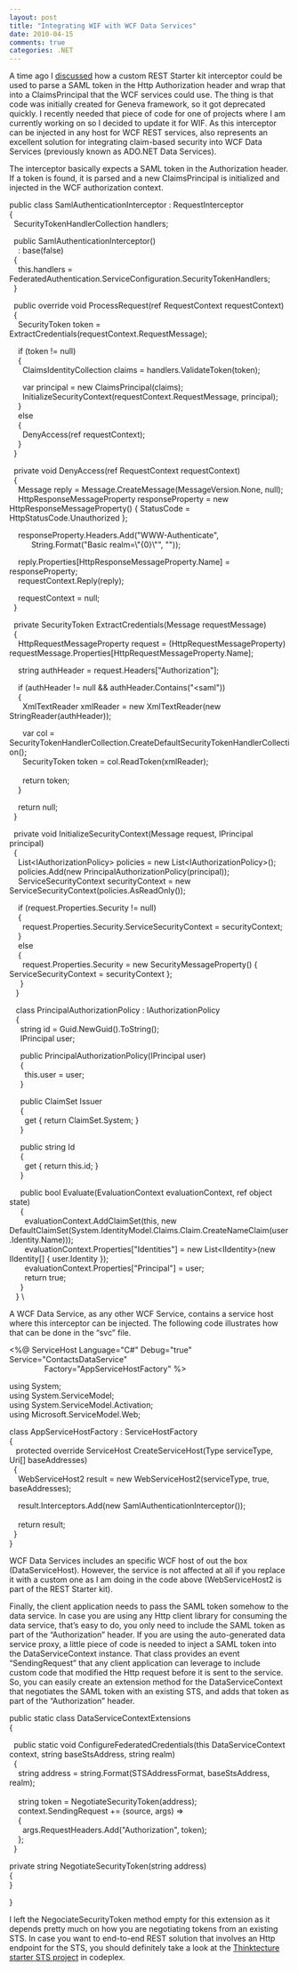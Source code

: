 ```yaml
---
layout: post
title: "Integrating WIF with WCF Data Services"
date: 2010-04-15
comments: true
categories: .NET
---
```


A time ago I
[discussed](http://weblogs.asp.net/cibrax/archive/2009/03.aspx) how a
custom REST Starter kit interceptor could be used to parse a SAML token
in the Http Authorization header and wrap that into a ClaimsPrincipal
that the WCF services could use. The thing is that code was initially
created for Geneva framework, so it got deprecated quickly. I recently
needed that piece of code for one of projects where I am currently
working on so I decided to update it for WIF. As this interceptor can be
injected in any host for WCF REST services, also represents an excellent
solution for integrating claim-based security into WCF Data Services
(previously known as ADO.NET Data Services).

The interceptor basically expects a SAML token in the Authorization
header. If a token is found, it is parsed and a new ClaimsPrincipal is
initialized and injected in the WCF authorization context.

public class SamlAuthenticationInterceptor : RequestInterceptor \
{ \
  SecurityTokenHandlerCollection handlers;

  public SamlAuthenticationInterceptor() \
    : base(false) \
  { \
    this.handlers =
FederatedAuthentication.ServiceConfiguration.SecurityTokenHandlers; \
  }

  public override void ProcessRequest(ref RequestContext requestContext)
\
  { \
    SecurityToken token =
ExtractCredentials(requestContext.RequestMessage);

    if (token != null) \
    { \
      ClaimsIdentityCollection claims = handlers.ValidateToken(token);

      var principal = new ClaimsPrincipal(claims); \
      InitializeSecurityContext(requestContext.RequestMessage,
principal); \
    } \
    else \
    { \
      DenyAccess(ref requestContext); \
    } \
  }

  private void DenyAccess(ref RequestContext requestContext) \
  { \
    Message reply = Message.CreateMessage(MessageVersion.None, null); \
    HttpResponseMessageProperty responseProperty = new
HttpResponseMessageProperty() { StatusCode = HttpStatusCode.Unauthorized
};

    responseProperty.Headers.Add("WWW-Authenticate", \
          String.Format("Basic realm=\\"{0}\\"", ""));

    reply.Properties[HttpResponseMessageProperty.Name] =
responseProperty; \
    requestContext.Reply(reply);

    requestContext = null; \
  }

  private SecurityToken ExtractCredentials(Message requestMessage) \
  { \
    HttpRequestMessageProperty request = (HttpRequestMessageProperty) 
requestMessage.Properties[HttpRequestMessageProperty.Name];

    string authHeader = request.Headers["Authorization"];

    if (authHeader != null && authHeader.Contains("\<saml")) \
    { \
      XmlTextReader xmlReader = new XmlTextReader(new
StringReader(authHeader));

      var col =
SecurityTokenHandlerCollection.CreateDefaultSecurityTokenHandlerCollection();
\
      SecurityToken token = col.ReadToken(xmlReader); \
                                 \
      return token; \
    }

    return null; \
  }

  private void InitializeSecurityContext(Message request, IPrincipal
principal) \
  { \
    List\<IAuthorizationPolicy\> policies = new
List\<IAuthorizationPolicy\>(); \
    policies.Add(new PrincipalAuthorizationPolicy(principal)); \
    ServiceSecurityContext securityContext = new
ServiceSecurityContext(policies.AsReadOnly());

    if (request.Properties.Security != null) \
    { \
      request.Properties.Security.ServiceSecurityContext =
securityContext; \
    } \
    else \
    { \
      request.Properties.Security = new SecurityMessageProperty() {
ServiceSecurityContext = securityContext }; \
     } \
   }

   class PrincipalAuthorizationPolicy : IAuthorizationPolicy \
   { \
     string id = Guid.NewGuid().ToString(); \
     IPrincipal user;

     public PrincipalAuthorizationPolicy(IPrincipal user) \
     { \
       this.user = user; \
     }

     public ClaimSet Issuer \
     { \
       get { return ClaimSet.System; } \
     }

     public string Id \
     { \
       get { return this.id; } \
     }

     public bool Evaluate(EvaluationContext evaluationContext, ref
object state) \
     { \
       evaluationContext.AddClaimSet(this, new
DefaultClaimSet(System.IdentityModel.Claims.Claim.CreateNameClaim(user.Identity.Name)));
\
       evaluationContext.Properties["Identities"] = new
List\<IIdentity\>(new IIdentity[] { user.Identity }); \
       evaluationContext.Properties["Principal"] = user; \
       return true; \
     } \
   } \

A WCF Data Service, as any other WCF Service, contains a service host
where this interceptor can be injected. The following code illustrates
how that can be done in the “svc” file.

\<%@ ServiceHost Language="C\#" Debug="true"
Service="ContactsDataService" \
                Factory="AppServiceHostFactory" %\>

using System; \
 using System.ServiceModel; \
 using System.ServiceModel.Activation; \
 using Microsoft.ServiceModel.Web;

class AppServiceHostFactory : ServiceHostFactory \
 { \
   protected override ServiceHost CreateServiceHost(Type serviceType,
Uri[] baseAddresses) \
  { \
    WebServiceHost2 result = new WebServiceHost2(serviceType, true,
baseAddresses);

    result.Interceptors.Add(new SamlAuthenticationInterceptor()); \
            \
    return result; \
  } \
}

WCF Data Services includes an specific WCF host of out the box
(DataServiceHost). However, the service is not affected at all if you
replace it with a custom one as I am doing in the code above
(WebServiceHost2 is part of the REST Starter kit).

Finally, the client application needs to pass the SAML token somehow to
the data service. In case you are using any Http client library for
consuming the data service, that’s easy to do, you only need to include
the SAML token as part of the “Authorization” header. If you are using
the auto-generated data service proxy, a little piece of code is needed
to inject a SAML token into the DataServiceContext instance. That class
provides an event “SendingRequest” that any client application can
leverage to include custom code that modified the Http request before it
is sent to the service. So, you can easily create an extension method
for the DataServiceContext that negotiates the SAML token with an
existing STS, and adds that token as part of the “Authorization” header.

public static class DataServiceContextExtensions \
 {     

  public static void ConfigureFederatedCredentials(this
DataServiceContext context, string baseStsAddress, string realm) \
  { \
    string address = string.Format(STSAddressFormat, baseStsAddress,
realm); \
             \
    string token = NegotiateSecurityToken(address); \
    context.SendingRequest += (source, args) =\> \
    { \
      args.RequestHeaders.Add("Authorization", token); \
    }; \
  }

private string NegotiateSecurityToken(string address) \
 { \
 }

}

I left the NegociateSecurityToken method empty for this extension as it
depends pretty much on how you are negotiating tokens from an existing
STS. In case you want to end-to-end REST solution that involves an Http
endpoint for the STS, you should definitely take a look at the
[Thinktecture starter STS project](http://startersts.codeplex.com/) in
codeplex.

